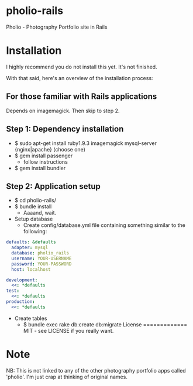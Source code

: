 pholio-rails
============

Pholio - Photography Portfolio site in Rails

Installation
============
I highly recommend you do not install this yet. It's not finished.

With that said, here's an overview of the installation process:

For those familiar with Rails applications
------------
Depends on imagemagick. Then skip to step 2.

Step 1: Dependency installation
------------
* $ sudo apt-get install ruby1.9.3 imagemagick mysql-server {nginx|apache} (choose one)
* $ gem install passenger
  * follow instructions
* $ gem install bundler

Step 2: Application setup
------------
* $ cd pholio-rails/
* $ bundle install
  * Aaaand, wait.
* Setup database
  * Create config/database.yml file containing something similar to the following:
```yaml
defaults: &defaults
  adapter: mysql
  database: pholio_rails
  username: YOUR-USERNAME
  password: YOUR-PASSWORD
  host: localhost

development:
  <<: *defaults
test:
  <<: *defaults
production:
  <<: *defaults
```
* Create tables
  * $ bundle exec rake db:create db:migrate
License
=============
MIT - see LICENSE if you really want.

Note
=============

NB: This is not linked to any of the other photography portfolio apps called
'pholio'. I'm just crap at thinking of original names.
